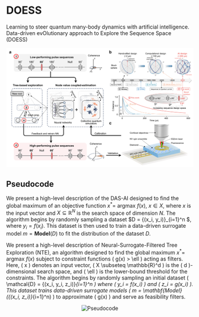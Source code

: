 # DOESS
Learning to steer quantum many-body dynamics with artificial intelligence. Data-driven evOlutionary approach to Explore the Sequence Space (DOESS) 
<p align="center">
  <img src="assets/doess.png" alt="Data-driven evOlutionary approach to Explore the Sequence Space" width="600">
</p>




## Pseudocode
We present a high-level description of the DAS-AI designed to find the global maximum of an objective function $x^* =$ argmax $f(x)$, $x ∈ X$, where $x$ is the input vector and $X \subseteq \mathbb{R}^N$ is the search space of dimension $N$. The algorithm begins by randomly sampling a dataset $D = \{(x_i, y_i)\}_{i=1}^n \$, where $y_i = f(x_i)$. This dataset is then used to train a data-driven surrogate model $m = \mathbf{Model}(D)$ to fit the distribution of the dataset $D$.

We present a high-level description of Neural-Surrogate-Filtered Tree Exploration (NTE), an algorithm designed to find the global maximum $x^* =$ argmax $f(x)$ subject to constraint functions \( g(x) > \ell \) acting as filters. Here, \( x \) denotes an input vector, \( X \subseteq \mathbb{R}^d \) is the \( d \)-dimensional search space, and \( \ell \) is the lower-bound threshold for the constraints. The algorithm begins by randomly sampling an initial dataset \( \mathcal{D} = \{(x_i, y_i, z_i)\}_{i=1}^n \) where \( y_i = f(x_i) \) and \( z_i = g(x_i) \). This dataset trains data-driven surrogate models \( m = \mathbf{Model}(\{(x_i, z_i)\}_{i=1}^n) \) to approximate \( g(x) \) and serve as feasibility filters.

<p align="center">
  <img src="assets/pseudocode.png" alt="Pseudocode" width="600">
</p>
